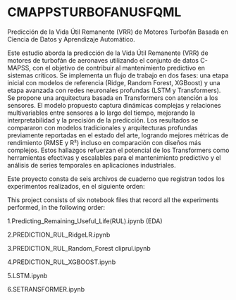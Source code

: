 # CMAPPSTURBOFANUSFQML


Predicción de la Vida Útil Remanente (VRR) de Motores Turbofán Basada en Ciencia de Datos y Aprendizaje Automático.

Este estudio aborda la predicción de la Vida Útil Remanente (VRR) de motores de turbofán de aeronaves utilizando el conjunto de datos C-MAPSS, con el objetivo de contribuir al mantenimiento predictivo en sistemas críticos. Se implementa un flujo de trabajo en dos fases: una etapa inicial con modelos de referencia (Ridge, Random Forest, XGBoost) y una etapa avanzada con redes neuronales profundas (LSTM y Transformers). Se propone una arquitectura basada en Transformers con atención a los sensores. El modelo propuesto captura dinámicas complejas y relaciones multivariables entre sensores a lo largo del tiempo, mejorando la interpretabilidad y la precisión de la predicción. Los resultados se compararon con modelos tradicionales y arquitecturas profundas previamente reportadas en el estado del arte, logrando mejores métricas de rendimiento (RMSE y R²) incluso en comparación con diseños más complejos. Estos hallazgos refuerzan el potencial de los Transformers como herramientas efectivas y escalables para el mantenimiento predictivo y el análisis de series temporales en aplicaciones industriales.

Este proyecto consta de seis archivos de cuaderno que registran todos los experimentos realizados, en el siguiente orden:

This project consists of six notebook files that record all the experiments performed, in the following order:

1.Predicting_Remaining_Useful_Life(RUL).ipynb (EDA)

2.PREDICTION_RUL_RidgeLR.ipynb

3.PREDICTION_RUL_Random_Forest cliprul.ipynb

4.PREDICTION_RUL_XGBOOST.ipynb

5.LSTM.ipynb

6.SETRANSFORMER.ipynb
